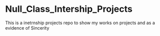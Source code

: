 # Null_Class_Intership_Projects
This is a inetrnship projects repo to show my works on projects and as a evidence of Sincerity
